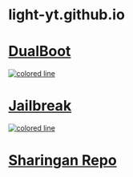 # light-yt.github.io



# [DualBoot](https://light-yt.github.io/dualboot)


<a href="#"><img src="https://i.imgur.com/y4oV9VV.png" alt="colored line"></a>



# [Jailbreak](https://light-yt.github.io/jailbreak)


<a href="#"><img src="https://i.imgur.com/y4oV9VV.png" alt="colored line"></a>



# [Sharingan Repo](https://repo.sharingan.ml)
